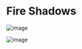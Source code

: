 # Fire Shadows


![image](https://github.com/ElGatoFiestero/TutorialTemasNintendoSwitch/assets/159089859/bfd414e1-da8a-4f1a-a8a6-0c83fecbbca2)


![image](https://github.com/ElGatoFiestero/TutorialTemasNintendoSwitch/assets/159089859/2be722b0-9aa8-49d7-a8d5-bf14e4bc50c0)
